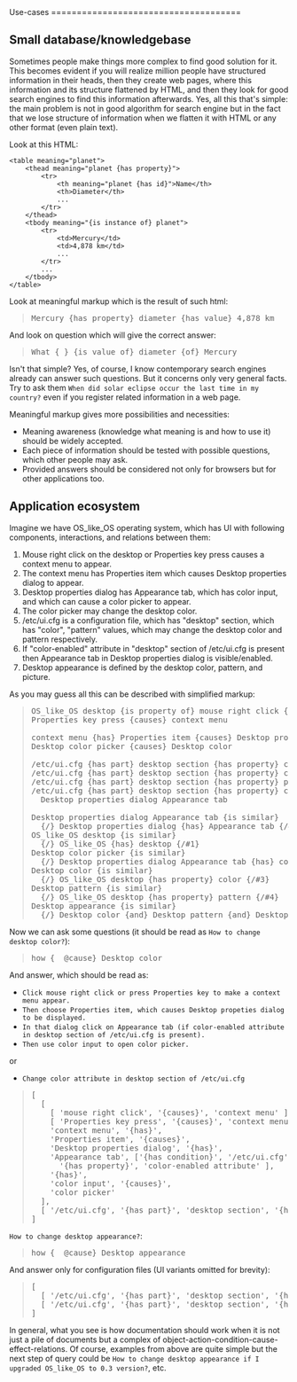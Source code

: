 <link rel="stylesheet" href="meaningful.css"/>Use-cases
=====================================

Small database/knowledgebase
----------------------------

Sometimes people make things more complex to find good solution for it. This becomes evident if you will realize million people have structured information in their heads, then they create web pages, where this information and its structure flattened by HTML, and then they look for good search engines to find this information afterwards. Yes, all this that's simple: the main problem is not in good algorithm for search engine but in the fact that we lose structure of information when we flatten it with HTML or any other format (even plain text).

Look at this HTML:

```
<table meaning="planet">
	<thead meaning="planet {has property}">
		<tr>
			<th meaning="planet {has id}">Name</th>
			<th>Diameter</th>
			...
		</tr>
	</thead>
	<tbody meaning="{is instance of} planet">
		<tr>
			<td>Mercury</td>
			<td>4,878 km</td>
			...
		</tr>
		...
	</tbody>
</table>
```

Look at meaningful markup which is the result of such html:

> <pre>
> Mercury <span class="rel">{has property}</span> diameter <span class="rel">{has value}</span> 4,878 km
> </pre>

And look on question which will give the correct answer:

> <pre>
> What <span class="rel">{_} {is value of}</span> diameter <span class="rel">{of}</span> Mercury
> </pre>

Isn't that simple? Yes, of course, I know contemporary search engines already can answer such questions. But it concerns only very general facts. Try to ask them `When did solar eclipse occur the last time in my country?` even if you register related information in a web page.

Meaningful markup gives more possibilities and necessities:
* Meaning awareness (knowledge what meaning is and how to use it) should be widely accepted.
* Each piece of information should be tested with possible questions, which other people may ask.
* Provided answers should be considered not only for browsers but for other applications too.

Application ecosystem
---------------------

Imagine we have OS_like_OS operating system, which has UI with following components, interactions, and relations between them:

1. Mouse right click on the desktop or Properties key press causes a context menu to appear.
2. The context menu has Properties item which causes Desktop properties dialog to appear.
3. Desktop properties dialog has Appearance tab, which has color input, and which can cause a color picker to appear.
4. The color picker may change the desktop color.
5. /etc/ui.cfg is a configuration file, which has "desktop" section, which has "color", "pattern" values, which may change the desktop color and pattern respectively.
6. If "color-enabled" attribute in "desktop" section of /etc/ui.cfg is present then Appearance tab in Desktop properties dialog is visible/enabled.
7. Desktop appearance is defined by the desktop color, pattern, and picture.

As you may guess all this can be described with simplified markup:

> <pre>
> OS_like_OS desktop <span class="rel">{is property of}</span> mouse right click <span class="rel">{causes}</span> context menu
> Properties key press <span class="rel">{causes}</span> context menu
> 
> context menu <span class="rel">{has}</span> Properties item <span class="rel">{causes}</span> Desktop properties dialog
> Desktop color picker <span class="rel">{causes}</span> Desktop color
> 
> /etc/ui.cfg <span class="rel">{has part}</span> desktop section <span class="rel">{has property}</span> color attribute <span class="rel">{causes}</span> Desktop color
> /etc/ui.cfg <span class="rel">{has part}</span> desktop section <span class="rel">{has property}</span> color attribute <span class="rel">{causes}</span> Desktop color
> /etc/ui.cfg <span class="rel">{has part}</span> desktop section <span class="rel">{has property}</span> pattern attribute <span class="rel">{causes}</span> Desktop pattern
> /etc/ui.cfg <span class="rel">{has part}</span> desktop section <span class="rel">{has property}</span> color-enabled attribute <span class="rel">{is condition of}</span>
>   Desktop properties dialog Appearance tab 
> 
> Desktop properties dialog Appearance tab <span class="rel">{is similar}</span>
>   <span class="rel">{/}</span> Desktop properties dialog <span class="rel">{has}</span> Appearance tab <span class="rel">{/#1}</span>
> OS_like_OS desktop <span class="rel">{is similar}</span>
>   <span class="rel">{/}</span> OS_like_OS <span class="rel">{has}</span> desktop <span class="rel">{/#1}</span>
> Desktop color picker <span class="rel">{is similar}</span>
>   <span class="rel">{/}</span> Desktop properties dialog Appearance tab <span class="rel">{has}</span> color input <span class="rel">{causes}</span> color picker <span class="rel">{/#2}</span>
> Desktop color <span class="rel">{is similar}</span>
>   <span class="rel">{/}</span> OS_like_OS desktop <span class="rel">{has property}</span> color <span class="rel">{/#3}</span>
> Desktop pattern <span class="rel">{is similar}</span>
>   <span class="rel">{/}</span> OS_like_OS desktop <span class="rel">{has property}</span> pattern <span class="rel">{/#4}</span>
> Desktop appearance <span class="rel">{is similar}</span>
>   <span class="rel">{/}</span> Desktop color <span class="rel">{and}</span> Desktop pattern <span class="rel">{and}</span> Desktop picture <span class="rel">{/#5}</span>
> </pre>

Now we can ask some questions (it should be read as `How to change desktop color?`):

> <pre>
> how <span class="rel">{_ @cause}</span> Desktop color
> </pre>

And answer, which should be read as:
* `Click mouse right click or press Properties key to make a context menu appear.` 
* `Then choose Properties item, which causes Desktop propeties dialog to be displayed.`
* `In that dialog click on Appearance tab (if color-enabled attribute in desktop section of /etc/ui.cfg is present).`
* `Then use color input to open color picker.` 

or 

* `Change color attribute in desktop section of /etc/ui.cfg`

> <pre>
> [
>   [
>     [ 'mouse right click', '<span class="rel">{causes}</span>', 'context menu' ],
>     [ 'Properties key press', '<span class="rel">{causes}</span>', 'context menu'],
>     'context menu', '<span class="rel">{has}</span>',
>     'Properties item', '<span class="rel">{causes}</span>',
>     'Desktop properties dialog', '<span class="rel">{has}</span>',
>     'Appearance tab', ['<span class="rel">{has condition}</span>', '/etc/ui.cfg', '<span class="rel">{has part}</span>', 'desktop section',
>       '<span class="rel">{has property}</span>', 'color-enabled attribute' ],
>     '{has}',
>     'color input', '<span class="rel">{causes}</span>', 
>     'color picker'
>   ],
>   [ '/etc/ui.cfg', '<span class="rel">{has part}</span>', 'desktop section', '<span class="rel">{has property}</span>', 'color attribute' ]
> ]
> </pre>

`How to change desktop appearance?`:
		
> <pre>
> how <span class="rel">{_ @cause}</span> Desktop appearance
> </pre>

And answer only for configuration files (UI variants omitted for brevity):

> <pre>
> [
>   [ '/etc/ui.cfg', '<span class="rel">{has part}</span>', 'desktop section', '<span class="rel">{has property}</span>', 'color attribute' ],
>   [ '/etc/ui.cfg', '<span class="rel">{has part}</span>', 'desktop section', '<span class="rel">{has property}</span>',	'pattern attribute' ]
> ]
> </pre> 

In general, what you see is how documentation should work when it is not just a pile of documents but a complex of object-action-condition-cause-effect-relations. Of course, examples from above are quite simple but the next step of query could be `How to change desktop appearance if I upgraded OS_like_OS to 0.3 version?`, etc.